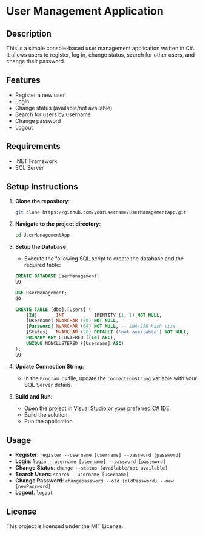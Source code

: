 # User Management Application

## Description
This is a simple console-based user management application written in C#. It allows users to register, log in, change status, search for other users, and change their password.

## Features
- Register a new user
- Login
- Change status (available/not available)
- Search for users by username
- Change password
- Logout

## Requirements
- .NET Framework
- SQL Server

## Setup Instructions

1. **Clone the repository**:
    ```sh
    git clone https://github.com/yourusername/UserManagementApp.git
    ```

2. **Navigate to the project directory**:
    ```sh
    cd UserManagementApp
    ```

3. **Setup the Database**:
    - Execute the following SQL script to create the database and the required table:

    ```sql
    CREATE DATABASE UserManagement;
    GO

    USE UserManagement;
    GO

    CREATE TABLE [dbo].[Users] (
        [Id]       INT           IDENTITY (1, 1) NOT NULL,
        [Username] NVARCHAR (50) NOT NULL,
        [Password] NVARCHAR (64) NOT NULL, -- SHA-256 hash size
        [Status]   NVARCHAR (20) DEFAULT ('not available') NOT NULL,
        PRIMARY KEY CLUSTERED ([Id] ASC),
        UNIQUE NONCLUSTERED ([Username] ASC)
    );
    GO
    ```

4. **Update Connection String**:
    - In the `Program.cs` file, update the `connectionString` variable with your SQL Server details.

5. **Build and Run**:
    - Open the project in Visual Studio or your preferred C# IDE.
    - Build the solution.
    - Run the application.

## Usage
- **Register**: `register --username [username] --password [password]`
- **Login**: `login --username [username] --password [password]`
- **Change Status**: `change --status [available/not available]`
- **Search Users**: `search --username [username]`
- **Change Password**: `changepassword --old [oldPassword] --new [newPassword]`
- **Logout**: `logout`

## License
This project is licensed under the MIT License.
